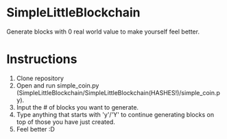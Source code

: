 # SimpleLittleBlockchain
Generate blocks with 0 real world value to make yourself feel better.

# Instructions
1. Clone repository 
2. Open and run simple_coin.py (SimpleLittleBlockchain/SimpleLittleBlockchain(HASHES!)/simple_coin.py).
3. Input the # of blocks you want to generate.
4. Type anything that starts with 'y'/'Y' to continue generating blocks on top of those you have just created.
5. Feel better :D


